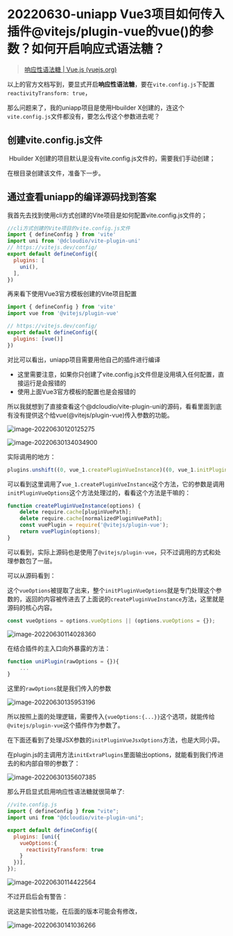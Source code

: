# 20220630-uniapp Vue3项目如何传入插件@vitejs/plugin-vue的vue()的参数？如何开启响应式语法糖？

> [响应性语法糖 | Vue.js (vuejs.org)](https://staging-cn.vuejs.org/guide/extras/reactivity-transform.html#explicit-opt-in)

以上的官方文档写到，要显式开启**响应性语法糖**，要在`vite.config.js`下配置`reactivityTransform: true`，

那么问题来了，我的uniapp项目是使用Hbuilder X创建的，连这个`vite.config.js`文件都没有，要怎么传这个参数进去呢？

## 创建vite.config.js文件

​	Hbuilder X创建的项目默认是没有vite.config.js文件的，需要我们手动创建；

在根目录创建该文件，准备下一步。

## 通过查看uniapp的编译源码找到答案

我首先去找到使用cli方式创建的Vite项目是如何配置vite.config.js文件的；

```js
//cli方式创建的Vite项目的vite.config.js文件
import { defineConfig } from 'vite'
import uni from '@dcloudio/vite-plugin-uni'
// https://vitejs.dev/config/
export default defineConfig({
  plugins: [
    uni(),
  ],
})

```

再来看下使用Vue3官方模板创建的Vite项目配置

```js
import { defineConfig } from 'vite'
import vue from '@vitejs/plugin-vue'

// https://vitejs.dev/config/
export default defineConfig({
  plugins: [vue()]
})
```

对比可以看出，uniapp项目需要用他自己的插件进行编译

- 这里需要注意，如果你只创建了vite.config.js文件但是没用填入任何配置，直接运行是会报错的
- 使用上面Vue3官方模板的配置也是会报错的

所以我就想到了直接查看这个@dcloudio/vite-plugin-uni的源码，看看里面到底有没有提供这个给vue(@vitejs/plugin-vue)传入参数的功能。

![image-20220630120125275](https://s2.loli.net/2022/06/30/kbi4QlGKua9NnvW.png)

![image-20220630134034900](https://s2.loli.net/2022/06/30/nvkXUVCRP6dILQe.png)

实际调用的地方：

```js
plugins.unshift((0, vue_1.createPluginVueInstance)((0, vue_1.initPluginVueOptions)(options, uniPlugins, uniPluginOptions)));
```

可以看到这里调用了`vue_1.createPluginVueInstance`这个方法，它的参数是调用`initPluginVueOptions`这个方法处理过的，看看这个方法是干嘛的：

```js
function createPluginVueInstance(options) {
    delete require.cache[pluginVuePath];
    delete require.cache[normalizedPluginVuePath];
    const vuePlugin = require('@vitejs/plugin-vue');
    return vuePlugin(options);
}
```

可以看到，实际上源码也是使用了`@vitejs/plugin-vue`，只不过调用的方式和处理参数包了一层。

可以从源码看到：

这个`vueOptions`被提取了出来，整个`initPluginVueOptions`就是专门处理这个参数的，返回的内容被传进去了上面说的`createPluginVueInstance`方法，这里就是源码的核心内容。

```js
const vueOptions = options.vueOptions || (options.vueOptions = {});
```

![image-20220630114028360](https://s2.loli.net/2022/06/30/uTGLejlaHCpJ47i.png)

在结合插件的主入口向外暴露的方法：

```js
function uniPlugin(rawOptions = {}){
	...
}
```

这里的`rawOptions`就是我们传入的参数

![image-20220630135953196](https://s2.loli.net/2022/06/30/DPjOpN47nXLcq6V.png)

所以按照上面的处理逻辑，需要传入`{vueOptions:{...}}`这个选项，就能传给`@vitejs/plugin-vue`这个插件作为参数了。

在下面还看到了处理JSX参数的`initPluginVueJsxOptions`方法，也是大同小异。

在plugin.js的主调用方法`initExtraPlugins`里面输出options，就能看到我们传进去的和内部自带的参数了：

![image-20220630135607385](https://s2.loli.net/2022/06/30/FJEeWLjU9Yc64CV.png)



那么开启显式启用响应性语法糖就很简单了:

```js
//vite.config.js
import { defineConfig } from "vite";
import uni from "@dcloudio/vite-plugin-uni";

export default defineConfig({
  plugins: [uni({
    vueOptions:{
      reactivityTransform: true
    }
  })],
});
```

![image-20220630114422564](https://s2.loli.net/2022/06/30/GAXh2Uifrtm8sxp.png)

不过开启后会有警告：

说这是实验性功能，在后面的版本可能会有修改，

![image-20220630141036266](https://s2.loli.net/2022/06/30/qwCT6m9UnDRXhYL.png)